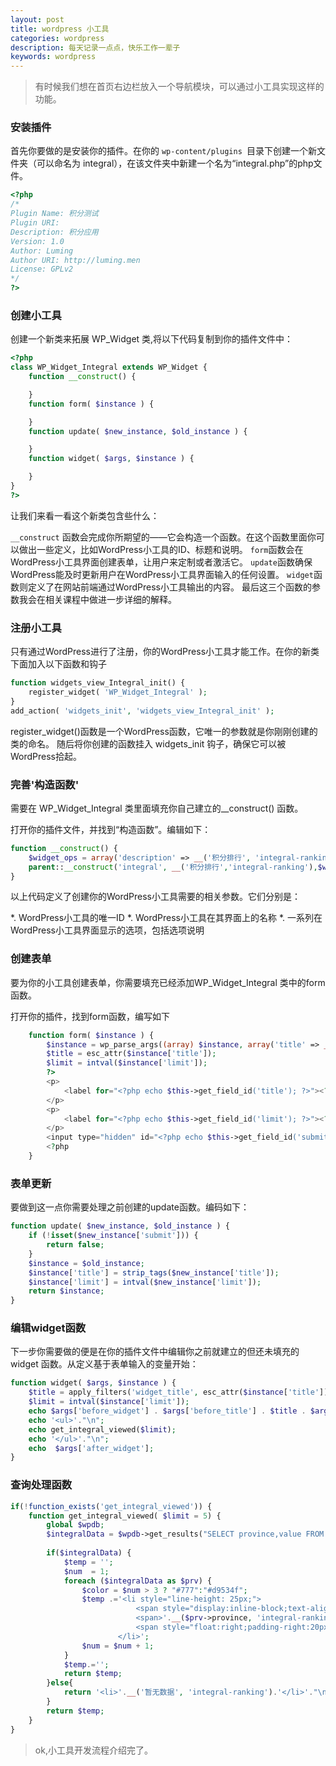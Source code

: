 ```yaml
---
layout: post
title: wordpress 小工具
categories: wordpress
description: 每天记录一点点，快乐工作一辈子
keywords: wordpress
---
```


> 有时候我们想在首页右边栏放入一个导航模块，可以通过小工具实现这样的功能。


### 安装插件

首先你要做的是安装你的插件。在你的 `wp-content/plugins `目录下创建一个新文件夹（可以命名为 integral），在该文件夹中新建一个名为“integral.php”的php文件。

```php
<?php
/*
Plugin Name: 积分测试
Plugin URI: 
Description: 积分应用
Version: 1.0
Author: Luming
Author URI: http://luming.men
License: GPLv2
*/
?>
```

### 创建小工具

创建一个新类来拓展 WP_Widget 类,将以下代码复制到你的插件文件中：

```php
<?php
class WP_Widget_Integral extends WP_Widget { 
    function __construct() {

    } 
    function form( $instance ) {

    } 
    function update( $new_instance, $old_instance ) { 

    } 
    function widget( $args, $instance ) { 

    } 
}
?>

```

让我们来看一看这个新类包含些什么：

`__construct` 函数会完成你所期望的——它会构造一个函数。在这个函数里面你可以做出一些定义，比如WordPress小工具的ID、标题和说明。
`form`函数会在WordPress小工具界面创建表单，让用户来定制或者激活它。
`update`函数确保WordPress能及时更新用户在WordPress小工具界面输入的任何设置。
`widget`函数则定义了在网站前端通过WordPress小工具输出的内容。
最后这三个函数的参数我会在相关课程中做进一步详细的解释。

### 注册小工具

只有通过WordPress进行了注册，你的WordPress小工具才能工作。在你的新类下面加入以下函数和钩子

```php
function widgets_view_Integral_init() {
    register_widget( 'WP_Widget_Integral' );
}
add_action( 'widgets_init', 'widgets_view_Integral_init' );
```

register_widget()函数是一个WordPress函数，它唯一的参数就是你刚刚创建的类的命名。
随后将你创建的函数挂入 widgets_init 钩子，确保它可以被WordPress拾起。

### 完善'构造函数'

需要在 WP_Widget_Integral 类里面填充你自己建立的__construct() 函数。

打开你的插件文件，并找到“构造函数”。编辑如下：

```php
function __construct() {
    $widget_ops = array('description' => __('积分排行', 'integral-ranking'));
    parent::__construct('integral', __('积分排行','integral-ranking'),$widget_ops);
}
```

以上代码定义了创建你的WordPress小工具需要的相关参数。它们分别是：

*. WordPress小工具的唯一ID
*. WordPress小工具在其界面上的名称
*. 一系列在WordPress小工具界面显示的选项，包括选项说明

### 创建表单

要为你的小工具创建表单，你需要填充已经添加WP_Widget_Integral 类中的form函数。

打开你的插件，找到form函数，编写如下

```php
    function form( $instance ) {
        $instance = wp_parse_args((array) $instance, array('title' => __('省积分排行','integral-ranking'), 'limit' => 5));
        $title = esc_attr($instance['title']);
        $limit = intval($instance['limit']);
        ?>
        <p>
            <label for="<?php echo $this->get_field_id('title'); ?>"><?php _e('标题:', 'integral-ranking'); ?> <input class="widefat" id="<?php echo $this->get_field_id('title'); ?>" name="<?php echo $this->get_field_name('title'); ?>" type="text" value="<?php echo $title; ?>" /></label>
        </p>
        <p>
            <label for="<?php echo $this->get_field_id('limit'); ?>"><?php _e('选择排行数量:', 'integral-ranking'); ?> <input class="widefat" id="<?php echo $this->get_field_id('limit'); ?>" name="<?php echo $this->get_field_name('limit'); ?>" type="text" value="<?php echo $limit; ?>" /></label>
        </p>
        <input type="hidden" id="<?php echo $this->get_field_id('submit'); ?>" name="<?php echo $this->get_field_name('submit'); ?>" value="1" />
        <?php
    }
```

### 表单更新

要做到这一点你需要处理之前创建的update函数。编码如下：

```php
function update( $new_instance, $old_instance ) {
    if (!isset($new_instance['submit'])) {
        return false;
    }
    $instance = $old_instance;
    $instance['title'] = strip_tags($new_instance['title']);
    $instance['limit'] = intval($new_instance['limit']);
    return $instance;
}
```

### 编辑widget函数

下一步你需要做的便是在你的插件文件中编辑你之前就建立的但还未填充的widget 函数。从定义基于表单输入的变量开始：

```php
function widget( $args, $instance ) {
    $title = apply_filters('widget_title', esc_attr($instance['title']));
    $limit = intval($instance['limit']);
    echo $args['before_widget'] . $args['before_title'] . $title . $args['after_title'];
    echo '<ul>'."\n";
    echo get_integral_viewed($limit);
    echo '</ul>'."\n";
    echo  $args['after_widget'];
}
```

### 查询处理函数

```php
if(!function_exists('get_integral_viewed')) {
    function get_integral_viewed( $limit = 5) {
        global $wpdb;
        $integralData = $wpdb->get_results("SELECT province,value FROM wp_integral ORDER BY `value` desc  LIMIT $limit");
        
        if($integralData) {
            $temp = '';
            $num  = 1;
            foreach ($integralData as $prv) {
                $color = $num > 3 ? "#777":"#d9534f";
                $temp .='<li style="line-height: 25px;">
                            <span style="display:inline-block;text-align: center;width: 25px;height: 25px;background-color: '.$color.';border-radius:50%;font-size: 13px;line-height: 25px;margin-right: 10px;color:#fff;">'.$num.'</span>
                            <span>'.__($prv->province, 'integral-ranking').'</span>
                            <span style="float:right;padding-right:20px;">'.__($prv->value, 'integral-ranking').'</span>
                        </li>';
                $num = $num + 1;
            }
            $temp.='';
            return $temp;
        }else{
            return '<li>'.__('暂无数据', 'integral-ranking').'</li>'."\n";
        }
        return $temp;
    }
}
```

> ok,小工具开发流程介绍完了。